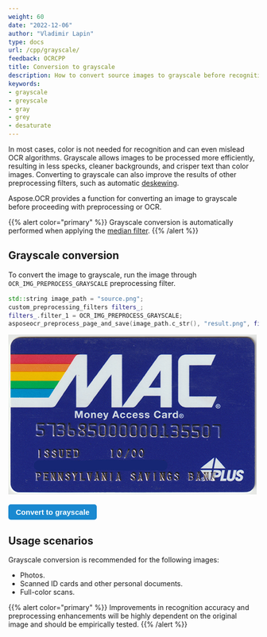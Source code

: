 ```yaml
---
weight: 60
date: "2022-12-06"
author: "Vladimir Lapin"
type: docs
url: /cpp/grayscale/
feedback: OCRCPP
title: Conversion to grayscale
description: How to convert source images to grayscale before recognition.
keywords:
- grayscale
- greyscale
- gray
- grey
- desaturate
---
```


<style>
	button {
		cursor: pointer;
		margin-right: 20px;
		padding: 7px 15px;
		border: none;
		border-radius: 5px;
		background-color: #1a89d0;
		font-weight: 700;
		font-size: 15px;
		color: #ffffff;
	}

	button:hover {
		background-color: #3071a9;
	}

	button:focus {
		outline: none;
	}

	.duo {
		position: relative;
		width: 500px;
		height: 322px;
		margin-bottom: 20px;
	}

	.duo > img {
		position: absolute;
	}
</style>

In most cases, color is not needed for recognition and can even mislead OCR algorithms. Grayscale allows images to be processed more efficiently, resulting in less specks, cleaner backgrounds, and crisper text than color images. Converting to grayscale can also improve the results of other preprocessing filters, such as automatic [deskewing](/ocr/cpp/deskew/).

Aspose.OCR provides a function for converting an image to grayscale before proceeding with preprocessing or OCR.

{{% alert color="primary" %}}
Grayscale conversion is automatically performed when applying the [median filter](/ocr/cpp/median/).
{{% /alert %}}

## Grayscale conversion

To convert the image to grayscale, run the image through `OCR_IMG_PREPROCESS_GRAYSCALE` preprocessing filter.

```cpp
std::string image_path = "source.png";
custom_preprocessing_filters filters_;
filters_.filter_1 = OCR_IMG_PREPROCESS_GRAYSCALE;
asposeocr_preprocess_page_and_save(image_path.c_str(), "result.png", filters_);
```

<div class="duo">
	<img src="origin.png" alt="Color image" />
	<img src="result.png" alt="Grayscale image" style="display: none;" />
</div>
<button onclick="triggerSkew(this)">Convert to grayscale</button>
<script>
	function triggerSkew(obj)
	{
		let images = $(".duo > img");
		let skewed = images.eq(0).is(":visible");
		if(skewed)
		{
			images.eq(1).show(200);
			images.eq(0).hide(200);
			$(obj).text("Revert to original image");
		}
		else
		{
			images.eq(0).show(200);
			images.eq(1).hide(200);
			$(obj).text("Convert to grayscale");
		}
	}
</script>

## Usage scenarios

Grayscale conversion is recommended for the following images:

- Photos.
- Scanned ID cards and other personal documents.
- Full-color scans.

{{% alert color="primary" %}}
Improvements in recognition accuracy and preprocessing enhancements will be highly dependent on the original image and should be empirically tested.
{{% /alert %}}
